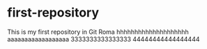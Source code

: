 # first-repository
This is my first repository in Git
Roma
hhhhhhhhhhhhhhhhhhhh
aaaaaaaaaaaaaaaaaa
3333333333333333
44444444444444444
